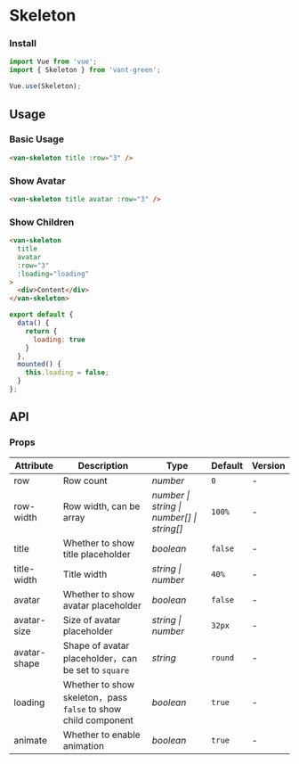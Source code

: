 # Skeleton

### Install

``` javascript
import Vue from 'vue';
import { Skeleton } from 'vant-green';

Vue.use(Skeleton);
```

## Usage

### Basic Usage

```html
<van-skeleton title :row="3" />
```

### Show Avatar

```html
<van-skeleton title avatar :row="3" />
```

### Show Children

```html
<van-skeleton
  title
  avatar
  :row="3"
  :loading="loading"
>
  <div>Content</div>
</van-skeleton>
```

```js
export default {
  data() {
    return {
      loading: true
    }
  },
  mounted() {
    this.loading = false;
  }
};
```

## API

### Props

| Attribute | Description | Type | Default | Version |
|------|------|------|------|------|
| row | Row count | *number* | `0` | - |
| row-width | Row width, can be array | *number \| string \| number[] \| string[]* | `100%` | - |
| title | Whether to show title placeholder | *boolean* | `false` | - |
| title-width | Title width | *string \| number* | `40%` | - |
| avatar | Whether to show avatar placeholder | *boolean* | `false` | - |
| avatar-size | Size of avatar placeholder | *string \| number* | `32px` | - |
| avatar-shape | Shape of avatar placeholder，can be set to `square` | *string* | `round` | - |
| loading | Whether to show skeleton，pass `false` to show child component | *boolean* | `true` | - |
| animate | Whether to enable animation | *boolean* | `true` | - |
